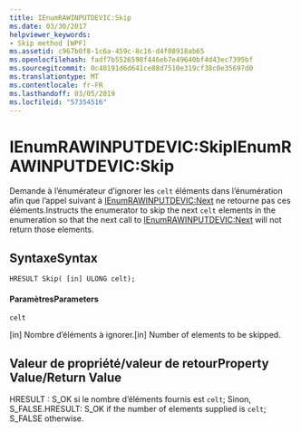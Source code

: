```yaml
---
title: IEnumRAWINPUTDEVIC:Skip
ms.date: 03/30/2017
helpviewer_keywords:
- Skip method [WPF]
ms.assetid: c967b0f8-1c6a-459c-8c16-d4f08918ab65
ms.openlocfilehash: fadf7b5526598f446eb7e49640bf4d43ec7395bf
ms.sourcegitcommit: 0c48191d6d641ce88d7510e319cf38c0e35697d0
ms.translationtype: MT
ms.contentlocale: fr-FR
ms.lasthandoff: 03/05/2019
ms.locfileid: "57354516"
---
```

# <a name="ienumrawinputdevicskip"></a><span data-ttu-id="5cad7-102">IEnumRAWINPUTDEVIC:Skip</span><span class="sxs-lookup"><span data-stu-id="5cad7-102">IEnumRAWINPUTDEVIC:Skip</span></span>
<span data-ttu-id="5cad7-103">Demande à l’énumérateur d’ignorer les `celt` éléments dans l’énumération afin que l’appel suivant à [IEnumRAWINPUTDEVIC:Next](ienumrawinputdevic-next.md) ne retourne pas ces éléments.</span><span class="sxs-lookup"><span data-stu-id="5cad7-103">Instructs the enumerator to skip the next `celt` elements in the enumeration so that the next call to [IEnumRAWINPUTDEVIC:Next](ienumrawinputdevic-next.md) will not return those elements.</span></span>  
  
## <a name="syntax"></a><span data-ttu-id="5cad7-104">Syntaxe</span><span class="sxs-lookup"><span data-stu-id="5cad7-104">Syntax</span></span>  
  
```  
HRESULT Skip( [in] ULONG celt);  
```  
  
#### <a name="parameters"></a><span data-ttu-id="5cad7-105">Paramètres</span><span class="sxs-lookup"><span data-stu-id="5cad7-105">Parameters</span></span>  
 `celt`  
  
 <span data-ttu-id="5cad7-106">[in] Nombre d’éléments à ignorer.</span><span class="sxs-lookup"><span data-stu-id="5cad7-106">[in] Number of elements to be skipped.</span></span>  
  
## <a name="property-valuereturn-value"></a><span data-ttu-id="5cad7-107">Valeur de propriété/valeur de retour</span><span class="sxs-lookup"><span data-stu-id="5cad7-107">Property Value/Return Value</span></span>  
 <span data-ttu-id="5cad7-108">HRESULT : S_OK si le nombre d’éléments fournis est `celt`; Sinon, S_FALSE.</span><span class="sxs-lookup"><span data-stu-id="5cad7-108">HRESULT: S_OK if the number of elements supplied is `celt`; S_FALSE otherwise.</span></span>

